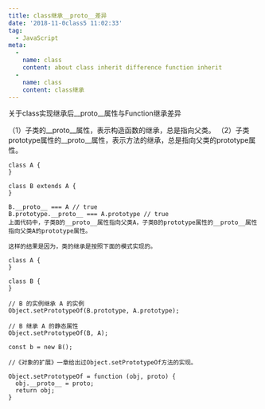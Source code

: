 ```yaml
---
title: class继承__proto__差异
date: '2018-11-0class5 11:02:33'
tag: 
  - JavaScript
meta:
  -
    name: class
    content: about class inherit difference function inherit
  -
    name: class
    content: class继承
---
```

关于class实现继承后__proto__属性与Function继承差异
<!-- more -->

（1）子类的__proto__属性，表示构造函数的继承，总是指向父类。
（2）子类prototype属性的__proto__属性，表示方法的继承，总是指向父类的prototype属性。
```
class A {
}

class B extends A {
}

B.__proto__ === A // true
B.prototype.__proto__ === A.prototype // true
上面代码中，子类B的__proto__属性指向父类A，子类B的prototype属性的__proto__属性指向父类A的prototype属性。

这样的结果是因为，类的继承是按照下面的模式实现的。

class A {
}

class B {
}

// B 的实例继承 A 的实例
Object.setPrototypeOf(B.prototype, A.prototype);

// B 继承 A 的静态属性
Object.setPrototypeOf(B, A);

const b = new B();

//《对象的扩展》一章给出过Object.setPrototypeOf方法的实现。

Object.setPrototypeOf = function (obj, proto) {
  obj.__proto__ = proto;
  return obj;
}

```

